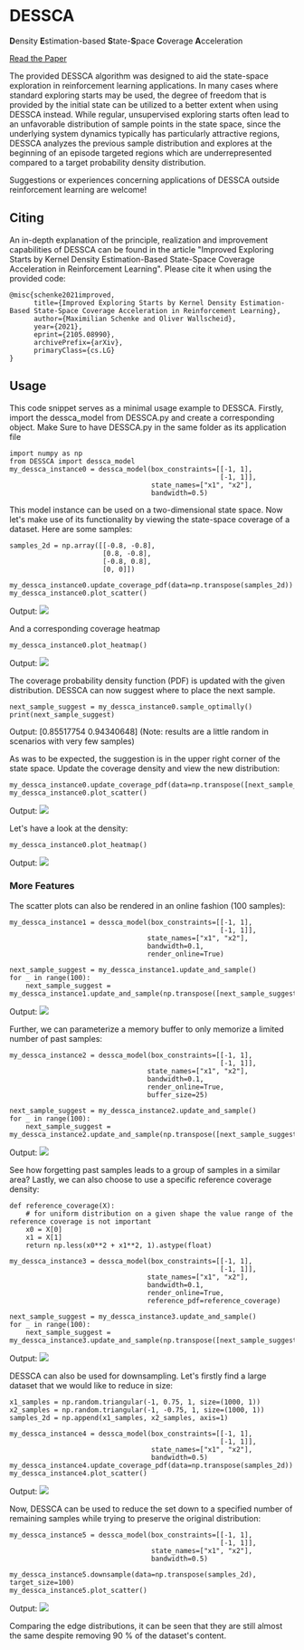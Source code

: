 # DESSCA
**D**ensity **E**stimation-based **S**tate-**S**pace **C**overage **A**cceleration

[Read the Paper](https://arxiv.org/abs/2105.08990?utm_source=feedburner&utm_medium=feed&utm_campaign=Feed%3A+arxiv%2FQSXk+%28ExcitingAds%21+cs+updates+on+arXiv.org%29)

The provided DESSCA algorithm was designed to aid the state-space exploration in reinforcement learning applications.
In many cases where standard exploring starts may be used, 
the degree of freedom that is provided by the initial state can be utilized to a better extent when using DESSCA instead.
While regular, unsupervised exploring starts often lead to an unfavorable distribution of sample points in the state space, since the underlying system dynamics typically has particularly attractive regions, DESSCA analyzes the previous sample distribution and explores at the beginning of an episode targeted regions which are underrepresented compared to a target probability density distribution.

Suggestions or experiences concerning applications of DESSCA outside reinforcement learning are welcome!

## Citing
An in-depth explanation of the principle, realization and improvement capabilities of DESSCA can be found in the article 
"Improved Exploring Starts by Kernel Density Estimation-Based State-Space Coverage Acceleration in Reinforcement Learning".
Please cite it when using the provided code:

```
@misc{schenke2021improved,
      title={Improved Exploring Starts by Kernel Density Estimation-Based State-Space Coverage Acceleration in Reinforcement Learning}, 
      author={Maximilian Schenke and Oliver Wallscheid},
      year={2021},
      eprint={2105.08990},
      archivePrefix={arXiv},
      primaryClass={cs.LG}
}
```

## Usage

This code snippet serves as a minimal usage example to DESSCA.
Firstly, import the dessca_model from DESSCA.py and create a corresponding object.
Make Sure to have DESSCA.py in the same folder as its application file

```
import numpy as np
from DESSCA import dessca_model
my_dessca_instance0 = dessca_model(box_constraints=[[-1, 1],
                                                    [-1, 1]],
                                   state_names=["x1", "x2"],
                                   bandwidth=0.5)
```

This model instance can be used on a two-dimensional state space.
Now let's make use of its functionality by viewing the state-space coverage of a dataset.
Here are some samples:

```
samples_2d = np.array([[-0.8, -0.8],
                       [0.8, -0.8],
                       [-0.8, 0.8],
                       [0, 0]])

my_dessca_instance0.update_coverage_pdf(data=np.transpose(samples_2d))
my_dessca_instance0.plot_scatter()
```

Output:
![](Figures/Scatter0.png)

And a corresponding coverage heatmap


```
my_dessca_instance0.plot_heatmap()
```

Output:
![](Figures/Heatmap0.png)

The coverage probability density function (PDF) is updated with the given distribution.
DESSCA can now suggest where to place the next sample.

```
next_sample_suggest = my_dessca_instance0.sample_optimally()
print(next_sample_suggest)
```

Output:
[0.85517754 0.94340648]
(Note: results are a little random in scenarios with very few samples)

As was to be expected, the suggestion is in the upper right corner of the state space.
Update the coverage density and view the new distribution:

```
my_dessca_instance0.update_coverage_pdf(data=np.transpose([next_sample_suggest]))
my_dessca_instance0.plot_scatter()
```

Output:
![](Figures/Scatter1.png)

Let's have a look at the density:

```
my_dessca_instance0.plot_heatmap()
```

Output:
![](Figures/Heatmap1.png)

### More Features
The scatter plots can also be rendered in an online fashion (100 samples):
```
my_dessca_instance1 = dessca_model(box_constraints=[[-1, 1],
                                                    [-1, 1]],
                                  state_names=["x1", "x2"],
                                  bandwidth=0.1,
                                  render_online=True)

next_sample_suggest = my_dessca_instance1.update_and_sample()
for _ in range(100):
    next_sample_suggest = my_dessca_instance1.update_and_sample(np.transpose([next_sample_suggest]))
```

Output:
![](Figures/DESSCA_default.gif)

Further, we can parameterize a memory buffer to only memorize a limited number of past samples:

```
my_dessca_instance2 = dessca_model(box_constraints=[[-1, 1],
                                                    [-1, 1]],
                                  state_names=["x1", "x2"],
                                  bandwidth=0.1,
                                  render_online=True,
                                  buffer_size=25)

next_sample_suggest = my_dessca_instance2.update_and_sample()
for _ in range(100):
    next_sample_suggest = my_dessca_instance2.update_and_sample(np.transpose([next_sample_suggest]))
```

Output:
![](Figures/DESSCA_buffer.gif)

See how forgetting past samples leads to a group of samples in a similar area?
Lastly, we can also choose to use a specific reference coverage density:

```
def reference_coverage(X):
    # for uniform distribution on a given shape the value range of the reference coverage is not important
    x0 = X[0]
    x1 = X[1]
    return np.less(x0**2 + x1**2, 1).astype(float)

my_dessca_instance3 = dessca_model(box_constraints=[[-1, 1],
                                                    [-1, 1]],
                                  state_names=["x1", "x2"],
                                  bandwidth=0.1,
                                  render_online=True,
                                  reference_pdf=reference_coverage)

next_sample_suggest = my_dessca_instance3.update_and_sample()
for _ in range(100):
    next_sample_suggest = my_dessca_instance3.update_and_sample(np.transpose([next_sample_suggest]))
```

Output:
![](Figures/DESSCA_reference.gif)

DESSCA can also be used for downsampling. Let's firstly find a large dataset that we would like to reduce in size:

```
x1_samples = np.random.triangular(-1, 0.75, 1, size=(1000, 1))
x2_samples = np.random.triangular(-1, -0.75, 1, size=(1000, 1))
samples_2d = np.append(x1_samples, x2_samples, axis=1)

my_dessca_instance4 = dessca_model(box_constraints=[[-1, 1],
                                                    [-1, 1]],
                                   state_names=["x1", "x2"],
                                   bandwidth=0.5)
my_dessca_instance4.update_coverage_pdf(data=np.transpose(samples_2d))
my_dessca_instance4.plot_scatter()
```

Output:
![](Figures/Scatter2.png)

Now, DESSCA can be used to reduce the set down to a specified number of remaining samples while trying to preserve the original distribution:

```
my_dessca_instance5 = dessca_model(box_constraints=[[-1, 1],
                                                    [-1, 1]],
                                   state_names=["x1", "x2"],
                                   bandwidth=0.5)

my_dessca_instance5.downsample(data=np.transpose(samples_2d), target_size=100)
my_dessca_instance5.plot_scatter()
```

Output:
![](Figures/Scatter3.png)

Comparing the edge distributions, it can be seen that they are still almost the same despite removing 90 % of the dataset's content.
